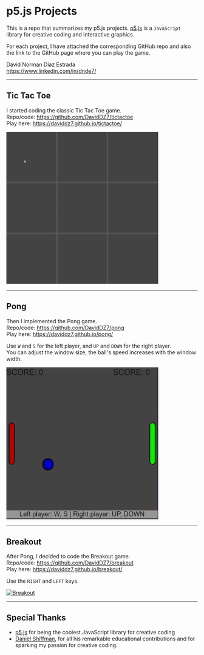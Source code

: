 # p5.js Projects
This is a repo that summarizes my p5.js projects. <a href="https://p5js.org/">p5.js</a> is a `JavaScript` library for creative coding and interactive graphics.<br>

For each project, I have attached the corresponding GitHub repo and also the link to the GitHub page where you can play the game.

David Norman Díaz Estrada<br>
https://www.linkedin.com/in/dnde7/ <br>

------------------
 **Tic Tac Toe** <br>
------------------
I started coding the classic Tic Tac Toe game.<br>
Repo/code: https://github.com/DavidDZ7/tictactoe <br>
Play here: https://daviddz7.github.io/tictactoe/

[![Tic Tac Toe](tictactoe.gif)](https://daviddz7.github.io/tictactoe/)


------------------
 **Pong** <br>
------------------

Then I implemented the Pong game.<br>
Repo/code: https://github.com/DavidDZ7/pong <br>
Play here: https://daviddz7.github.io/pong/

Use `W` and `S` for the left player, and `UP` and `DOWN` for the right player.<br>
You can adjust the window size, the ball's speed increases with the window width.

[![Pong](pong.gif)](https://daviddz7.github.io/pong/)

------------------
 **Breakout** <br>
------------------
After Pong, I decided to code the Breakout game.<br>
Repo/code: https://github.com/DavidDZ7/breakout <br>
Play here: https://daviddz7.github.io/breakout/

Use the `RIGHT` and `LEFT` keys.<br>

[![Breakout](breakout.gif)](https://daviddz7.github.io/breakout/)

------------------
 **Special Thanks** <br>
------------------
<ul>
  <li> <a href="https://p5js.org/">p5.js</a> for being the coolest JavaScript library for creative coding</li>
  <li> <a href="https://thecodingtrain.com/">Daniel Shiffman</a>, for all his remarkable educational contributions and for sparking my passion for creative coding.</li>
</ul>

